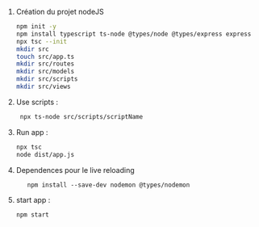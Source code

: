 1. Création du projet nodeJS
   ```bash
   npm init -y
   npm install typescript ts-node @types/node @types/express express
   npx tsc --init
   mkdir src
   touch src/app.ts
   mkdir src/routes
   mkdir src/models
   mkdir src/scripts
   mkdir src/views
   ```

2. Use scripts :
   ```bash 
    npx ts-node src/scripts/scriptName
   ```
   
3. Run app :
   ```bash 
   npx tsc
   node dist/app.js
   ```

4. Dependences pour le live reloading 
   ```shell
      npm install --save-dev nodemon @types/nodemon 
   ```
   
5. start app :
   ```shell
   npm start
   ```
